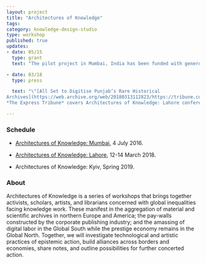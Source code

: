 ```yaml
---
layout: project
title: "Architectures of Knowledge"
tags:
category: knowledge-design-studio
type: workshop
published: true
updates:
- date: 05/15
  type: grant
  text: "The pilot project in Mumbai, India has been funded with generous support from the President's Global Innovation Fund."

- date: 03/18
  type: press

  text: "\"[All Set to Digitise Punjab’s Rare Historical
Archives](https://web.archive.org/web/20180313112823/https://tribune.com.pk/story/1658149/1-preserving-assets-set-digitise-punjabs-rare-historical-archives/)\",
*The Express Tribune* covers Architectures of Knowledge: Lahore conference."

---
```


### Schedule

- [Architectures of Knowledge:
Mumbai](http://xpmethod.plaintext.in/events/dissent.html), 4 July 2016.

- [Architectures of Knowledge:
Lahore](http://xpmethod.plaintext.in/events/lahore.html), 12-14 March 2018.

- Architectures of Knowledge: Kyiv, Spring 2019.

### About

Architectures of Knowledge is a series of workshops that brings together
activists, scholars, artists, and librarians concerned with global
inequalities facing knowledge work. These manifest in the aggregation of
material and scientific archives in northern Europe and America; the pay-walls
constructed by the corporate publishing industry; and the amassing of digital
labor in the Global South while the prestige economy remains in the Global
North. Together, we will investigate technological and artistic practices of
epistemic action, build alliances across borders and economies, share notes,
and outline possibilities for further concerted action.
